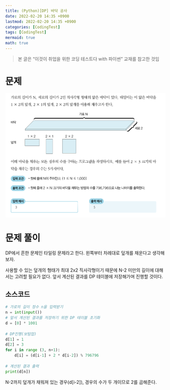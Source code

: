 ```yaml
---
title: (Python)[DP] 바닥 공사
date: 2022-02-20 14:35 +0900
lastmod: 2022-02-20 14:35 +0900
categories: [CodingTest]
tags: [CodingTest]
mermaid: true
math: true
---
```


> 본 글은 “이것이 취업을 위한 코딩 테스트다 with 파이썬” 교재를 참고한 것임
> 

# 문제

![Untitled](/assets/img/2022-02-20-dp3/Untitled.png)

# 문제 풀이

DP에서 흔한 문제인 타일링 문제라고 한다. 왼쪽부터 차례대로 덮개를 채운다고 생각해보자.

사용할 수 있는 덮개의 형태가 최대 2x2 직사각형이기 때문에 N-2 미만의 길이에 대해서는 고려할 필요가 없다. 앞서 계산된 결과를 DP 테이블에 저장해가며 진행할 것이다.

## 소스코드

```python
# 가로의 길이 정수 n을 입력받기
n = int(input())
# 앞서 계산된 결과를 저장하기 위한 DP 테이블 초기화
d = [0] * 1001

# DP진행(보텀업)
d[1] = 1 
d[2] = 3 
for i in range (3, n+1):
    d[i] = (d[i-1] + 2 * d[i-2]) % 796796

# 계산된 결과 출력
print(d[n])
```

N-2까지 덮개가 채워져 있는 경우(d[i-2]), 경우의 수가 두 개이므로 2를 곱해준다.